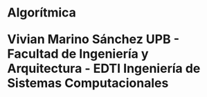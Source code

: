 <p align="center">
   <h1>Algorítmica
</p>

 Vivian Marino Sánchez
 UPB - Facultad de Ingeniería y Arquitectura - EDTI
 Ingeniería de Sistemas Computacionales
